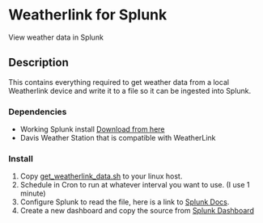 # Weatherlink for Splunk
View weather data in Splunk
## Description
This contains everything required to get weather data from a local Weatherlink device and write it to a file so it can be ingested into Splunk. 
### Dependencies
* Working Splunk install [Download from here](https://www.splunk.com)
* Davis Weather Station that is compatible with WeatherLink
### Install
1. Copy [get_weatherlink_data.sh](https://github.com/bduey/Weatherlink/blob/main/get_weatherlink_data.sh) to your linux host.
2. Schedule in Cron to run at whatever interval you want to use. (I use 1 minute)
3. Configure Splunk to read the file, here is a link to [Splunk Docs](https://docs.splunk.com/Documentation/Splunk/8.2.4/Data/MonitorFilesAndDirectories).
4. Create a new dashboard and copy the source from [Splunk Dashboard](https://github.com/bduey/Weatherlink/blob/main/Splunk%20Dashboard)
